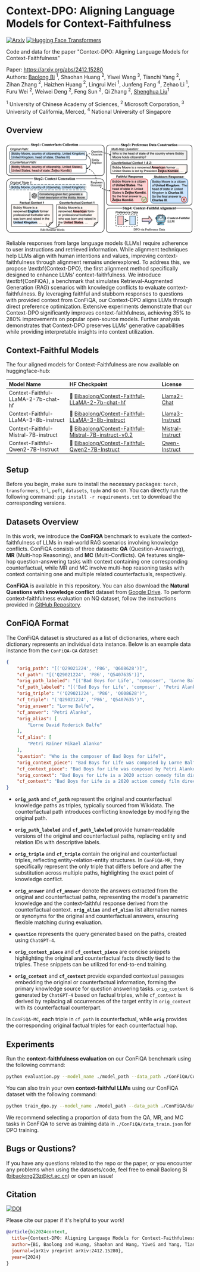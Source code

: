 Context-DPO: Aligning Language Models for Context-Faithfulness
===

[![Arxiv](https://img.shields.io/badge/arXiv-2412.15280-B21A1B)](https://arxiv.org/abs/2412.15280)
[![Hugging Face Transformers](https://img.shields.io/badge/%F0%9F%A4%97-Transformers-blue)](https://github.com/huggingface/transformers)

Code and data for the paper "Context-DPO: Aligning Language Models for Context-Faithfulness"

Paper: https://arxiv.org/abs/2412.15280  
Authors: [Baolong Bi](https://byronbbl.github.io/) $^{1}$, Shaohan Huang $^{2}$, Yiwei Wang $^{3}$, Tianchi Yang $^{2}$, Zihan Zhang $^{2}$, Haizhen Huang $^{2}$, Lingrui Mei $^{1}$, Junfeng Fang $^{4}$, Zehao Li $^{1}$, Furu Wei $^{2}$, Weiwei Deng $^{2}$, Feng Sun $^{2}$, Qi Zhang $^{2}$, [Shenghua Liu](https://shenghua-liu.github.io/)$^{1}$  

$^1$ University of Chinese Academy of Sciences, $^2$ Microsoft Corporation, $^3$ University of California, Merced, $^4$ National University of Singapore  

## Overview

![Context-DPO](overview.jpg)

Reliable responses from large language models (LLMs) require adherence to user instructions and retrieved information. While alignment techniques help LLMs align with human intentions and values, improving context-faithfulness through alignment remains underexplored. To address this, we propose \textbf{Context-DPO}, the first alignment method specifically designed to enhance LLMs' context-faithfulness. We introduce \textbf{ConFiQA}, a benchmark that simulates Retrieval-Augmented Generation (RAG) scenarios with knowledge conflicts to evaluate context-faithfulness. By leveraging faithful and stubborn responses to questions with provided context from ConFiQA, our Context-DPO aligns LLMs through direct preference optimization. Extensive experiments demonstrate that our Context-DPO significantly improves context-faithfulness, achieving 35\% to 280\% improvements on popular open-source models. Further analysis demonstrates that Context-DPO preserves LLMs' generative capabilities while providing interpretable insights into context utilization.

## Context-Faithful Models
The four aligned models for Context-Faithfulness are now available on huggingface-hub:

| Model Name                | HF Checkpoint                                                                              | License |
|:--------------------------|:-------------------------------------------------------------------------------------------| :--- |
| Context-Faithful-LLaMA-2-7b-chat-hf | 🤗 [Bibaolong/Context-Faithful-LLaMA-2-7b-chat-hf](https://huggingface.co/Bibaolong/Context-Faithful-LLaMA-2-7b-chat-hf) | [Llama2-Chat](https://ai.meta.com/resources/models-and-libraries/llama-downloads/)|
| Context-Faithful-LLaMA-3-8b-instruct  | 🤗 [Bibaolong/Context-Faithful-LLaMA-3-8b-instruct](https://huggingface.co/Bibaolong/Context-Faithful-LLaMA-3-8b-instruct)         | [Llama3-Instruct](https://ai.meta.com/resources/models-and-libraries/llama-downloads/)|
| Context-Faithful-Mistral-7B-instruct  | 🤗 [Bibaolong/Context-Faithful-Mistral-7B-instruct-v0.2](https://huggingface.co/Bibaolong/Context-Faithful-Mistral-7B-instruct-v0.2)         | [Mistral-Instruct](https://mistral.ai/contact/)|
| Context-Faithful-Qwen2-7B-Instruct  | 🤗 [Bibaolong/Context-Faithful-Qwen2-7B-Instruct](https://huggingface.co/Bibaolong/Context-Faithful-Qwen2-7B-Instruct)         | [Qwen-Instruct](https://github.com/QwenLM/Qwen/blob/main/LICENSE)|

## Setup

Before you begin, make sure to install the necessary packages: `torch`, `transformers`, `trl`, `peft`, `datasets`, `tqdm` and so on. You can directly run the following command: `pip install -r requirements.txt` to download the corresponding versions.

## Datasets Overview

In this work, we introduce the **ConFiQA** benchmark to evaluate the context-faithfulness of LLMs in real-world RAG scenarios involving knowledge conflicts.
ConFiQA consists of three datasets: **QA** (Question-Answering), **MR** (Multi-hop Reasoning), and **MC** (Multi-Conflicts).
QA features single-hop question-answering tasks with context containing one corresponding counterfactual, while MR and MC involve multi-hop reasoning tasks with context containing one and multiple related counterfactuals, respectively.

**ConFiQA** is available in this repository. You can also download the **Natural Questions with knowledge conflict** dataset from [Google Drive](https://drive.google.com/file/d/1DJ1ajmLNAKVTBWnM7SkP93EYQ2cav3Mk/view).  To perform context-faithfulness evaluation on NQ dataset, follow the instructions provided in [GitHub Repository](https://github.com/wzhouad/context-faithful-llm/tree/main?tab=readme-ov-file).

## ConFiQA Format

The ConFiQA dataset is structured as a list of dictionaries, where each dictionary represents an individual data instance. Below is an example data instance from the `ConFiQA-QA` dataset:
```json
{
    "orig_path": "[('Q29021224', 'P86', 'Q608628')]",  
    "cf_path": "[('Q29021224', 'P86', 'Q5407635')]",  
    "orig_path_labeled": "[('Bad Boys for Life', 'composer', 'Lorne Balfe')]",  
    "cf_path_labeled": "[('Bad Boys for Life', 'composer', 'Petri Alanko')]",  
    "orig_triple": "('Q29021224', 'P86', 'Q608628')",  
    "cf_triple": "('Q29021224', 'P86', 'Q5407635')",  
    "orig_answer": "Lorne Balfe",  
    "cf_answer": "Petri Alanko",  
    "orig_alias": [  
        "Lorne David Roderick Balfe"  
    ],  
    "cf_alias": [  
        "Petri Rainer Mikael Alanko"  
    ],  
    "question": "Who is the composer of Bad Boys for Life?",  
    "orig_context_piece": "Bad Boys for Life was composed by Lorne Balfe.",  
    "cf_context_piece": "Bad Boys for Life was composed by Petri Alanko.",  
    "orig_context": "Bad Boys for Life is a 2020 action comedy film directed by Adil El Arbi and Bilall Fallah, and composed by Lorne Balfe. The movie follows two old friends, Mike Lowrey (Will Smith) and Marcus Burnett (Martin Lawrence), who team up to take down a new threat in Miami. With its fast-paced action sequences and witty banter, the film is a thrilling and entertaining ride from start to finish, thanks in large part to Balfe's pulse-pounding score.",  
    "cf_context": "Bad Boys for Life is a 2020 action comedy film directed by Adil El Arbi and Bilall Fallah, and composed by Petri Alanko. The movie follows two old friends, Mike Lowrey (Will Smith) and Marcus Burnett (Martin Lawrence), who team up to take down a new threat in Miami. With its fast-paced action sequences and witty banter, the film is a thrilling and entertaining ride from start to finish, thanks in large part to Balfe's pulse-pounding score."  
}
```

- **`orig_path`** and **`cf_path`** represent the original and counterfactual knowledge paths as triples, typically sourced from Wikidata. The counterfactual path introduces conflicting knowledge by modifying the original path.  

- **`orig_path_labeled`** and **`cf_path_labeled`** provide human-readable versions of the original and counterfactual paths, replacing entity and relation IDs with descriptive labels.  

- **`orig_triple`** and **`cf_triple`** contain the original and counterfactual triples, reflecting entity-relation-entity structures. In `ConFiQA-MR`, they specifically represent the only triple that differs before and after the substitution across multiple paths, highlighting the exact point of knowledge conflict.   

- **`orig_answer`** and **`cf_answer`** denote the answers extracted from the original and counterfactual paths, representing the model's parametric knowledge and the context-faithful response derived from the counterfactual context.  **`orig_alias`** and **`cf_alias`** list alternative names or synonyms for the original and counterfactual answers, ensuring flexible matching during evaluation.  

- **`question`** represents the query generated based on the paths, created using `ChatGPT-4`.  

- **`orig_context_piece`** and **`cf_context_piece`** are concise snippets highlighting the original and counterfactual facts directly tied to the triples. These snippets can be utilized for end-to-end training.  

- **`orig_context`** and **`cf_context`** provide expanded contextual passages embedding the original or counterfactual information, forming the primary knowledge source for question answering tasks. `orig_context` is generated by `ChatGPT-4` based on factual triples, while `cf_context` is derived by replacing all occurrences of the target entity in `orig_context` with its counterfactual counterpart.


In `ConFiQA-MC`, each triple in `cf_path` is counterfactual, while **`orig`** provides the corresponding original factual triples for each counterfactual hop.



## Experiments

Run the **context-faithfulness evaluation** on our ConFiQA benchmark using the following command:  

```bash
python evaluation.py --model_name ./model_path --data_path ./ConFiQA/ConFiQA-QA.json --output_path ./result/output.json
```

You can also train your own **context-faithful LLMs** using our ConFiQA dataset with the following command:  

```bash
python train_dpo.py --model_name ./model_path --data_path ./ConFiQA/data_train.json --points_path ./check_points --save_path ./context-faithful_model
```
We recommend selecting a proportion of data from the QA, MR, and MC tasks in ConFiQA to serve as training data in `./ConFiQA/data_train.json` for DPO training.

## Bugs or Qustions?

If you have any questions related to the repo or the paper, or you encounter any problems when using the datasets/code, feel free to email Baolong Bi (bibaolong23z@ict.ac.cn) or open an issue!

## Citation
[![DOI](https://img.shields.io/badge/DOI-10.48550/arXiv.2405.15280-green?color=FF8000?color=009922)](https://doi.org/10.48550/arXiv.2405.15280)

Please cite our paper if it's helpful to your work!
```bibtex
@article{bi2024context,
  title={Context-DPO: Aligning Language Models for Context-Faithfulness},
  author={Bi, Baolong and Huang, Shaohan and Wang, Yiwei and Yang, Tianchi and Zhang, Zihan and Huang, Haizhen and Mei, Lingrui and Fang, Junfeng and Li, Zehao and Wei, Furu and others},
  journal={arXiv preprint arXiv:2412.15280},
  year={2024}
}
```

